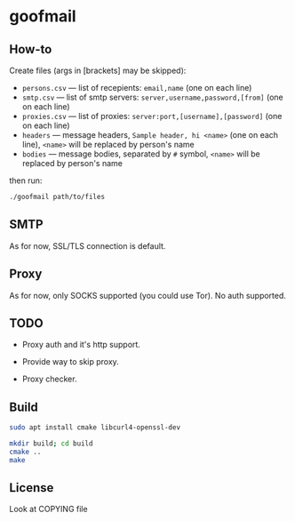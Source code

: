 # goofmail

## How-to

Create files (args in \[brackets\] may be skipped):

 * `persons.csv` — list of recepients: `email,name` (one on each line)
 * `smtp.csv` — list of smtp servers: `server,username,password,[from]` (one on each line)
 * `proxies.csv` — list of proxies: `server:port,[username],[password]` (one on each line)
 * `headers` — message headers, `Sample header, hi <name>` (one on each line), `<name>` will be replaced by person's name
 * `bodies` — message bodies, separated by `#` symbol, `<name>` will be replaced by person's name

then run:
```bash
./goofmail path/to/files
```

## SMTP

As for now, SSL/TLS connection is default.

## Proxy

As for now, only SOCKS supported (you could use Tor). No auth supported.

## TODO

- Proxy auth and it's http support.

- Provide way to skip proxy.

- Proxy checker.

## Build

```bash
sudo apt install cmake libcurl4-openssl-dev

mkdir build; cd build
cmake ..
make
```

## License

Look at COPYING file
